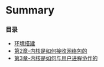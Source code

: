 # Summary

### 目录
* [环境搭建](docs/environment-construction.md)
* [第2章-内核是如何接收网络包的](docs/chapter-02.md)
* [第3章-内核是如何与用户进程协作的](docs/chapter-03.md)
